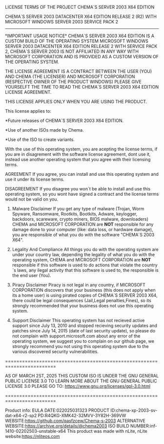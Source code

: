 LICENSE TERMS OF THE PROJECT CHEMA´S 
SERVER 2003 X64 EDITION

CHEMA´S SERVER 2003 DATACENTER X64
EDITION RELEASE 2 (R2) WITH MICROSOFT 
WINDOWS SERVER 2003 SERVICE PACK 2
**************************************

°IMPORTANT USAGE NOTICE°
CHEMA´S SERVER 2003 X64 EDITION IS A
CUSTOM BUILD OF THE OPERATING SYSTEM
MICROSOFT WINDOWS SERVER 2003 DATACENTER
X64 EDITION RELEASE 2 WITH SERVICE PACK 2,
CHEMA´S SERVER 2003 IS NOT AFFILIATED IN
ANY WAY WITH MICROSOFT CORPORATION AND IS
PROVIDED AS A CUSTOM VERSION OF THE
OPERATING SYSTEM.

THE LICENSE AGREEMENT IS A CONTRACT
BETWEEN THE USER (YOU) AND CHEMA
(THE LICENSER) AND MICROSOFT CORPORATION
(RESPECTIVE OWNER OF THE PRODUCT WINDOWS)
PLEASE GIVE YOURSELFT THE TIME TO READ
THE CHEMA´S SERVER 2003 X64 EDITION
LICENSE AGREEMENT.

THIS LICENSE APPLIES ONLY WHEN YOU ARE
USING THE PRODUCT.

This license applies to:

*Future releases of CHEMA´S SERVER 2003
X64 EDITION.

*Use of another ISOs made by Chema.

*Use of the ISO to create variants.

With the use of this operating system, you
are acepting the license terms, if you are 
in disagrement with the software license 
agreement, dont use it, instead use another
operating system that you agree with their
licensing terms.

AGREEMENT
If you agree, you can install and use this 
operating system and use it under its license
terms.

DISAGREEMENT
If you disagree you won´t be able to install
and use this operating system, so you wont
have signed a contract and the license terms
would not be valid on you.

1. Malware Disclaimer
If you get any type of malware (Trojan, Worm
Spyware, Ransomware, Rootkits, Bootkits, Adware,
keylogger, backdoors, scareware, crypto miners,
BIOS malware, downloaders) CHEMA and MICROSOFT 
CORPORATION are ****NOT**** responsible for
any damage done to your computer (like: data 
loss, or hardware damage), you are responsible
of what you do with the software "CHEMA´S 2003 X64".

2. Legality And Compliance
All things you do with the operating system are under
your country law, depending the legality of what you do
with the operating system, CHEMA and MICROSOFT CORPORATION
are ****NOT**** responsible if this software is used to
do actions that violate the country´s laws, any ilegal
activity that this software is used to, the responsible is the end
user (You).

3. Piracy Disclaimer
Piracy is not legal in any country, if MICROSOFT CORPORATION
discovers that your business (this does not apply when its a home user)
is using pirated copies of  CHEMA´S SERVER 2003 X64, there could be legal 
consequences (Jail,Legal penalties,Fines), so its strongly recommended
that your business does not use this operating system.

4. Support Disclaimer
This operating system has not recieved active support since July 13, 2010
and stopped recieving security updates and patches since July 14, 2015
(date of last security update), so please do not complain with
support.microsoft.com about any error of the operating system, we
suggest you to complain on our github page, we strongly recommend you
not using this operating system due to the various discovered security
vulnerabilities.


========================================================================

AS OF MARCH 2ST, 2025 THIS CUSTOM ISO IS UNDER THE GNU GENERAL PUBLIC
LICENSE 3.0
TO LEARN MORE ABOUT THE GNU GENERAL PUBLIC LICENSE 3.0 PLEASE GO TO:
https://www.gnu.org/licenses/gpl-3.0.html


========================================================================

Product info:
EULA DATE:022025031323
PRODUCT ID:chema-xp-2003-sv-dat-x64-r2-sp2
PD:R4QKG-XMK42-32MVV-3Y82H-369VW
WEBSITE:https://github.com/qasfzcew/Chema-s-2003
ALTERNATIVE WEBSITE:https://archive.org/details/@chema2003
ISO BUILD NUMBER:inf-1410-02202503-unstable-x64
This product was made with nLite, nLite website:https://nliteos.com
